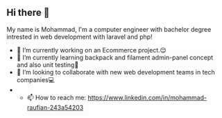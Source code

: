 ## Hi there 👋
My name is Mohammad, I'm a computer engineer with bachelor degree intrested in web development with laravel and php!

- 🔭 I’m currently working on an Ecommerce project.😌
- 🌱 I’m currently learning backpack and filament admin-panel concept and also unit testing🔬
- 👯 I’m looking to collaborate with new web development teams in tech companies💻
- - 📫 How to reach me: https://www.linkedin.com/in/mohammad-raufian-243a54203
<!--
**mohammadRfn/mohammadRfn** is a ✨ _special_ ✨ repository because its `README.md` (this file) appears on your GitHub profile.

Here are some ideas to get you started:

- 🔭 I’m currently working on ...
- 🌱 I’m currently learning ...
- 👯 I’m looking to collaborate on ...
- 🤔 I’m looking for help with ...
- 💬 Ask me about ...
- 📫 How to reach me: ...
- 😄 Pronouns: ...
- ⚡ Fun fact: ...
-->
